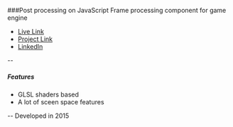 ###Post processing on JavaScript
Frame processing component for game engine
+ [Live Link](https://elumine.github.io/web-dev.game-engine/game-image-processing)
+ [Project Link](https://elumine.github.io/#/project/web-dev.game-engine)
+ [LinkedIn](https://www.linkedin.com/in/elumine)

--
##### Features
+ GLSL shaders based
+ A lot of sceen space features

--
Developed in 2015